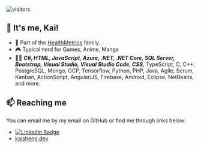 ![visitors](https://visitor-badge.glitch.me/badge?page_id=exglade.exglade)

## 👋 It's me, Kai!

- 🏯 Part of the [HealthMetrics](https://www.healthmetrics.com) family.
- 🎮 Typical nerd for Games, Anime, Manga
- 👨‍💻 _**C#, HTML, JavaScript, Azure, .NET, .NET Core, SQL Server, Bootstrap, Visual Studio, Visual Studio Code, CSS,**_ TypeScript, C, C++, PostgreSQL, Mongo, GCP, Tensorflow, Python, PHP, Java, Agile, Scrum, Kanban, ActionScript, Angular/JS, Firebase, Android, Eclipse, NetBeans, and more.

## 📫 Reaching me

You can email me by my email on GitHub or find me through links below:

- [![Linkedin Badge](https://img.shields.io/badge/-Kai_Sheng-blue?style=flat&logo=Linkedin&logoColor=white&link=https://www.linkedin.com/in/kai-sheng-c-313351196)](https://www.linkedin.com/in/kai-sheng-c-313351196)
- [kaisheng.dev](https://kaisheng.dev/)

<!-- [![Kai Sheng's GitHub stats](https://github-readme-stats.vercel.app/api?username=exglade&theme=radical)](https://github.com/exglade/github-readme-stats) -->
<!--
**exglade/exglade** is a ✨ _special_ ✨ repository because its `README.md` (this file) appears on your GitHub profile.

Here are some ideas to get you started:

- 🔭 I’m currently working on ...
- 🌱 I’m currently learning ...
- 👯 I’m looking to collaborate on ...
- 🤔 I’m looking for help with ...
- 💬 Ask me about ...
- 📫 How to reach me: ...
- 😄 Pronouns: ...
- ⚡ Fun fact: ...
-->
